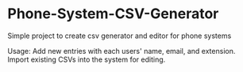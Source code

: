 # Phone-System-CSV-Generator
Simple project to create csv generator and editor for phone systems

Usage: Add new entries with each users' name, email, and extension. Import existing CSVs into the system for editing.

